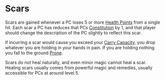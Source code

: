 ---
---

# Scars

Scars are gained whenever a PC loses 5 or more [Health Points](Health%20Points.md) from a single hit. Each scar a PC has reduces that PCs [Constitution](../Chosen%20Statistics/Constitution.md) by 1, and that player should change the description of the PC slightly to reflect this scar.

If incurring a scar would cause you exceed your [Carry Capacity](Carry%20Capacity.md), you drop whatever you are holding in your hands in pain. If you are holding nothing you fall to the ground [Prone](../../Conditions/Prone.md). 

Scars do not heal naturally, and even minor magic cannot heal a scar. Healing scars usually comes from powerful magic and remedies, usually accessible for PCs at around level 5.
